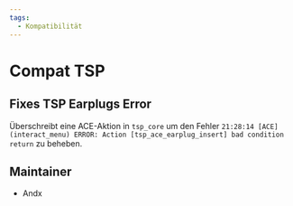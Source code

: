 ```yaml
---
tags:
  - Kompatibilität
---
```


# Compat TSP

## Fixes TSP Earplugs Error

Überschreibt eine ACE-Aktion in `tsp_core` um den Fehler `21:28:14 [ACE] (interact_menu) ERROR: Action [tsp_ace_earplug_insert] bad condition return` zu beheben.

## Maintainer

- Andx
